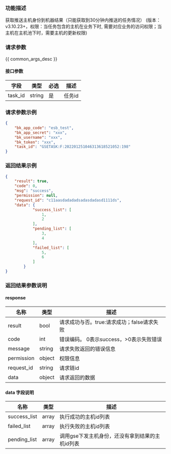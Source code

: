 ### 功能描述

获取推送主机身份到机器结果（只能获取到30分钟内推送的任务情况）
(版本：v3.10.23+，权限：当任务包含的主机在业务下时, 需要对应业务的访问权限；当主机在主机池下时，需要主机的更新权限)

### 请求参数

{{ common_args_desc }}

#### 接口参数

| 字段 | 类型 | 必选 | 描述       |
| ---- | ---- | ---- | ---------- |
|  task_id | string    |  是  |任务id |

### 请求参数示例

```json
{
    "bk_app_code": "esb_test",
    "bk_app_secret": "xxx",
    "bk_username": "xxx",
    "bk_token": "xxx",
    "task_id": "GSETASK:F:202201251046313618521052:198"
}
```

### 返回结果示例
```json
{
    "result": true,
    "code": 0,
    "msg": "success",
    "permission": null,
    "request_id": "c11aasdadadadsadasdadasd1111ds",
    "data": {
            "success_list": [
                1,
                2
            ],
            "pending_list": [
                3,
                4
            ],
            "failed_list": [
                5,
                6
            ]
        }
}
```

### 返回结果参数说明

#### response

| 名称    | 类型   | 描述                                       |
| ------- | ------ | ------------------------------------------ |
| result  | bool   | 请求成功与否。true:请求成功；false请求失败 |
| code    | int    | 错误编码。 0表示success，>0表示失败错误    |
| message | string | 请求失败返回的错误信息                     |
| permission    | object | 权限信息    |
| request_id    | string | 请求链id    |
| data    | object | 请求返回的数据                             |

#### data 字段说明
| 名称    | 类型   | 描述                                       |
| ------- | ------ | ------------------------------------------ |
|  success_list |  array  |执行成功的主机id列表 |
|  failed_list |  array  |执行失败的主机id列表 |
|  pending_list |  array  |调用gse下发主机身份，还没有拿到结果的主机id列表 |